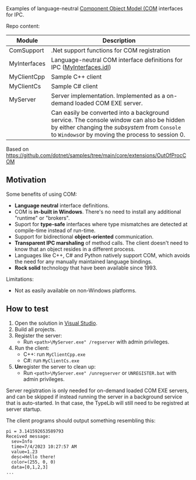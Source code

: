 Examples of language-neutral [Component Object Model (COM](https://learn.microsoft.com/en-us/windows/win32/com/the-component-object-model) interfaces for IPC.

Repo content:

| Module       | Description                                 |
|--------------|---------------------------------------------|
| ComSupport   | .Net support functions for COM registration |
| MyInterfaces | Language-neutral COM interface definitions for IPC ([MyInterfaces.idl](MyInterfaces/MyInterfaces.idl)) |
| MyClientCpp  | Sample C++ client |
| MyClientCs   | Sample C# client |
| MyServer     | Server implementation. Implemented as a on-demand loaded COM EXE server. |
|              | Can easily be converted into a background service. The console window can also be hidden by either changing the _subsystem_ from `Console` to `Windows`or by moving the process to session 0.|

Based on https://github.com/dotnet/samples/tree/main/core/extensions/OutOfProcCOM


## Motivation
Some benefits of using COM:
* **Language neutral** interface definitions.
* COM is **in-built in Windows**. There's no need to install any additional "runtime" or "brokers".
* Suport for **type-safe** interfaces where type mismatches are detected at compile-time instead of run-time.
* Support for bidirectional **object-oriented** communication.
* **Transparent IPC marshaling** of method calls. The client doesn't need to know that an object resides in a different process.
* Languages like C++, C# and Python natively support COM, which avoids the need for any manually maintained language bindings.
* **Rock solid** technology that have been available since 1993.

Limitations:
* Not as easily available on non-Windows platforms.


## How to test
1. Open the solution in [Visual Studio](https://visualstudio.microsoft.com/).
1. Build all projects.
1. Register the server:
    * Run `<path>\MyServer.exe" /regserver`  with admin privileges.
1. Run the client:
    * C++: run `MyClientCpp.exe`
    * C#: run `MyClientCs.exe`
1. **Un**register the server to clean up:
    * Run `<path>\MyServer.exe" /unregserver`  or `UNREGISTER.bat` with admin privileges.

Server registration is only needed for on-demand loaded COM EXE servers, and can be skipped if instead running the server in a background service that is auto-started. In that case, the TypeLib will still need to be registred at server startup.

The client programs should output something resembling this:
```
pi = 3.141592653589793
Received message:
  sev=Info
  time=7/4/2023 10:27:57 AM
  value=1.23
  desc=Hello there!
  color=(255, 0, 0)
  data=[0,1,2,3]
...
```

